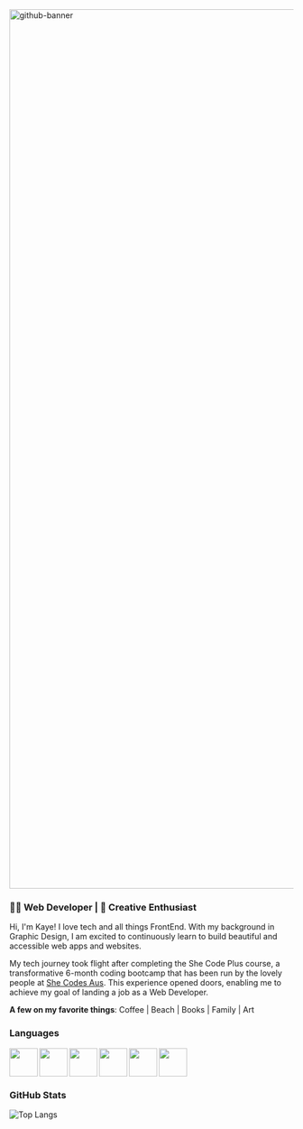 <img width="1559" alt="github-banner" src="https://github.com/KayeDante89/KayeDante89/assets/113986033/04e70a84-9455-4fd4-9227-bb8b3cf0c8ef">

### 👩‍💻 Web Developer | 🎨 Creative Enthusiast

Hi, I'm Kaye! I love tech and all things FrontEnd. With my background in Graphic Design, I am excited to continuously learn to build beautiful and accessible web apps and websites.

My tech journey took flight after completing the She Code Plus course, a transformative 6-month coding bootcamp that has been run by the lovely people at [She Codes Aus](https://shecodes.com.au). This experience opened doors, enabling me to achieve my goal of landing a job as a Web Developer.

**A few on my favorite things**: Coffee | Beach | Books | Family | Art

### Languages
<img align="left" src="https://cdn.jsdelivr.net/gh/devicons/devicon/icons/html5/html5-original.svg" height="50px" width="50px"/>
<img align="left" src="https://cdn.jsdelivr.net/gh/devicons/devicon/icons/css3/css3-original.svg" height="50px" width="50px"/>
<img align="left" src="https://cdn.jsdelivr.net/gh/devicons/devicon/icons/javascript/javascript-original.svg" height="50px" width="50px"/>
<img align="left" src="https://cdn.jsdelivr.net/gh/devicons/devicon/icons/python/python-original.svg" height="50px" width="50px"/>
<img align="left" src="https://cdn.jsdelivr.net/gh/devicons/devicon/icons/react/react-original.svg" height="50px" width="50px"/>
<img src="https://cdn.jsdelivr.net/gh/devicons/devicon/icons/django/django-plain.svg" height="50px" width="50px"/>


### GitHub Stats
![Top Langs](https://github-readme-stats.vercel.app/api/top-langs/?username=KayeDante89&layout=compact&theme=transparent&card_width=467)

